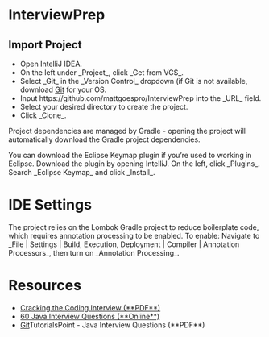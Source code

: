 <h1>InterviewPrep</h1>

<h2> Import Project</h2>

<ul>
  <li>Open IntelliJ IDEA.</li>
  <li>On the left under _Project_, click _Get from VCS_.</li>
  <li>Select _Git_ in the _Version Control_ dropdown (if Git is not available, download <a href="https://git-scm.com/downloads">Git</a> for your OS.</li>
  <li>Input https://github.com/mattgoespro/InterviewPrep into the _URL_ field.</li>
  <li>Select your desired directory to create the project.</li>
  <li>Click _Clone_.</li>
</ul>

<p>
  Project dependencies are managed by Gradle - opening the project will automatically download the Gradle project
  dependencies.
</p>

<p>
  You can download the Eclipse Keymap plugin if you’re used to working in Eclipse. Download the plugin by opening
  IntelliJ. On the left, click _Plugins_. Search _Eclipse Keymap_ and click _Install_.
</p>

<h1>IDE Settings</h1>

<p>
  The project relies on the Lombok Gradle project to reduce boilerplate code, which requires annotation processing to be
  enabled. To enable: Navigate to _File | Settings | Build, Execution, Deployment | Compiler | Annotation Processors_,
  then turn on
  _Annotation Processing_.
</p>

<h1>Resources</h1>
<ul>
  <li><a href="http://englishonlineclub.com/pdf/Cracking%20the%20Coding%20Interview%20-%20189%20Programming%20Questions%20and%20Solutions%20(6th%20Edition)%20[EnglishOnlineClub.com].pdf">Cracking the Coding Interview (**PDF**)</a></li>
  <li><a href="https://svrtechnologies.com/2020-latest-60-java-interview-questions-and-answers-pdf/">60 Java Interview Questions (**Online**)</a></li>
  <li><a href="https://www.tutorialspoint.com/java/pdf/java_interview_questions.pdf">Git</a>TutorialsPoint - Java Interview Questions (**PDF**)</li>
</ul>
